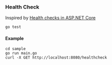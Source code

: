 ### Health Check

Inspired by [Health checks in ASP.NET Core](https://learn.microsoft.com/en-us/aspnet/core/host-and-deploy/health-checks?view=aspnetcore-7.0)

```sh
go test
```

#### Example

```
cd sample
go run main.go
curl -X GET http://localhost:8080/healthcheck
```
